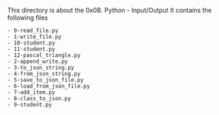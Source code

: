 This directory is about the 0x0B. Python - Input/Output
It contains the following files

    - 0-read_file.py
    - 1-write_file.py
    - 10-student.py
    - 11-student.py
    - 12-pascal_triangle.py
    - 2-append_write.py
    - 3-to_json_string.py
    - 4-from_json_string.py
    - 5-save_to_json_file.py
    - 6-load_from_json_file.py
    - 7-add_item.py
    - 8-class_to_json.py
    - 9-student.py
